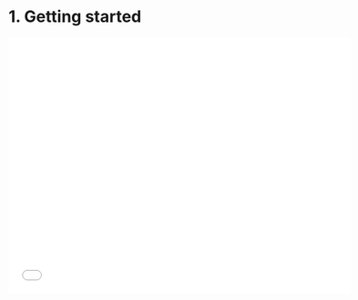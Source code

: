 # 1. Getting started

<iframe src="//slides.com/orgvue_el/orgvueintro/embed?style=light" width="600" height="450" scrolling="no" frameborder="0" webkitallowfullscreen mozallowfullscreen allowfullscreen></iframe>

